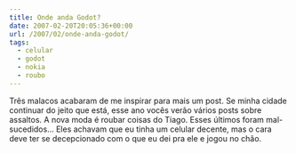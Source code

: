 ```yaml
---
title: Onde anda Godot?
date: 2007-02-20T20:05:36+00:00
url: /2007/02/onde-anda-godot/
tags:
  - celular
  - godot
  - nokia
  - roubo
---
```


Três malacos acabaram de me inspirar para mais um post. Se minha cidade continuar do jeito que está, esse ano vocês verão vários posts sobre assaltos. A nova moda é roubar coisas do Tiago. Esses últimos foram mal-sucedidos… Eles achavam que eu tinha um celular decente, mas o cara deve ter se decepcionado com o que eu dei pra ele e jogou no chão.
